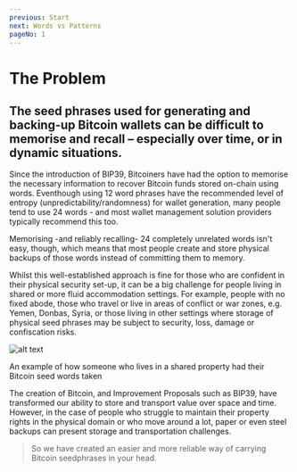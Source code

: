 ```yaml
---
previous: Start
next: Words vs Patterns
pageNo: 1
---
```


# The Problem

## The seed phrases used for generating and backing-up Bitcoin wallets can be difficult to memorise and recall – especially over time, or in dynamic situations.

Since the introduction of BIP39, Bitcoiners have had the option to memorise the necessary information to recover Bitcoin funds stored on-chain using words. Eventhough using 12 word phrases have the recommended level of entropy (unpredictability/randomness) for wallet generation, many people tend to use 24 words - and most wallet management solution providers typically recommend this too.

Memorising -and reliably recalling- 24 completely unrelated words isn't easy, though, which means that most people create and store physical backups of those words instead of committing them to memory.

Whilst this well-established approach is fine for those who are confident in their physical security set-up, it can be a big challenge for people living in shared or more fluid accommodation settings. For example, people with no fixed abode, those who travel or live in areas of conflict or war zones, e.g. Yemen, Donbas, Syria, or those living in other settings where storage of physical seed phrases may be subject to security, loss, damage or confiscation risks.

![alt text](/tweet1.png)

<caption>An example of how someone who lives in a shared property had their Bitcoin seed words taken</caption>

The creation of Bitcoin, and Improvement Proposals such as BIP39, have transformed our ability to store and transport value over space and time. However, in the case of people who struggle to maintain their property rights in the physical domain or who move around a lot, paper or even steel backups can present storage and transportation challenges.

> So we have created an easier and more reliable way of carrying Bitcoin seedphrases in your head.

